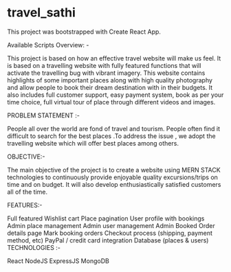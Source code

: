 # travel_sathi

This project was bootstrapped with Create React App.

Available Scripts
Overview: -

This project is based on how an effective travel website will make us feel. It is based on a travelling website with fully featured functions that will activate the travelling bug with vibrant imagery. This website contains highlights of some important places along with high quality photography and allow people to book their dream destination with in their budgets. It also includes full customer support, easy payment system, book as per your time choice, full virtual tour of place through different videos and images.

PROBLEM STATEMENT :-

People all over the world are fond of travel and tourism. People often find it difficult to search for the best places .To address the issue , we adopt the travelling website which will offer best places among others.

OBJECTIVE:-

The main objective of the project is to create a website using MERN STACK technologies to continuously provide enjoyable quality excursions/trips on time and on budget. It will also develop enthusiastically satisfied customers all of the time.

FEATURES:-

Full featured Wishlist cart
Place pagination
User profile with bookings
Admin place management
Admin user management
Admin Booked Order details page
Mark booking orders
Checkout process (shipping, payment method, etc)
PayPal / credit card integration
Database (places & users)
TECHNOLOGIES :-

React NodeJS ExpressJS MongoDB
